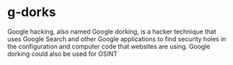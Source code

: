 # g-dorks
Google hacking, also named Google dorking, is a hacker technique that uses Google Search and other Google applications to find security holes in the configuration and computer code that websites are using. Google dorking could also be used for OSINT

